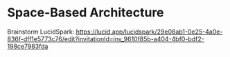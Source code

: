 Space-Based Architecture
========================

Brainstorm LucidSpark:
https://lucid.app/lucidspark/29e08ab1-0e25-4a0e-836f-dff1e5773c76/edit?invitationId=inv_9610f85b-a404-4bf0-bdf2-198ce7983fda
